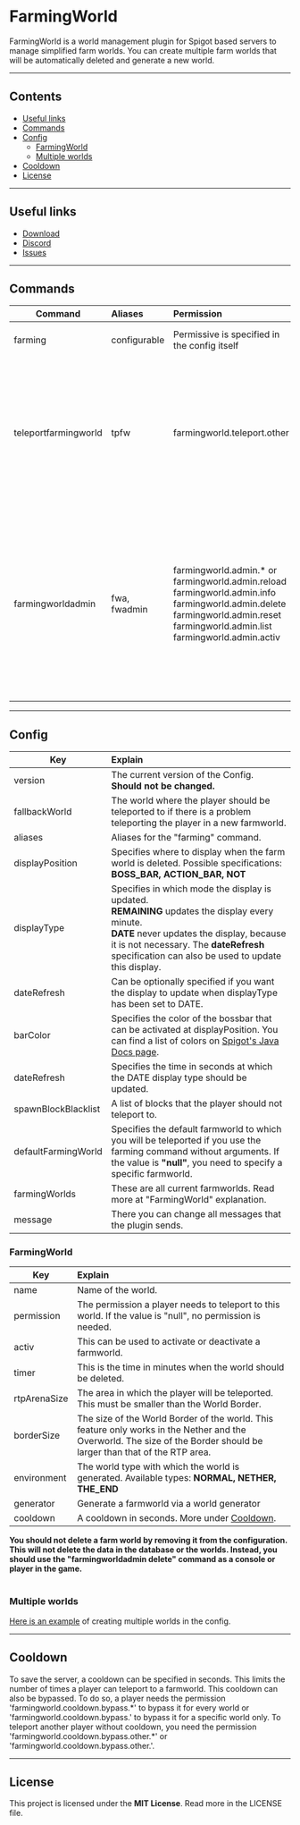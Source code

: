 # FarmingWorld
FarmingWorld is a world management plugin for Spigot based servers to manage simplified farm worlds.
You can create multiple farm worlds that will be automatically deleted and generate a new world.

---

## Contents

- [Useful links](#useful-links)
- [Commands](#commands)
- [Config](#config)
  - [FarmingWorld](#farmingworld)
  - [Multiple worlds](#multiple-worlds)
- [Cooldown](#cooldown)
- [License](#license)

---

## Useful links

* [Download](https://www.spigotmc.org/resources/farmingworld.100640/)
* [Discord](http://discord.gg/tvEFd4j)
* [Issues](https://github.com/SrSyntaxAT/FarmingWorld/issues)

---

## Commands

| Command              | Aliases      | Permission                                                                                                                                                                                           | Syntax                                                                       | Usage                                                                                                                                                                                                                                                                                                                                                                                                                                                                                                                                                                                                   |
|----------------------|:-------------|:-----------------------------------------------------------------------------------------------------------------------------------------------------------------------------------------------------|:-----------------------------------------------------------------------------|:--------------------------------------------------------------------------------------------------------------------------------------------------------------------------------------------------------------------------------------------------------------------------------------------------------------------------------------------------------------------------------------------------------------------------------------------------------------------------------------------------------------------------------------------------------------------------------------------------------|
| farming              | configurable | Permissive is specified in the config itself                                                                                                                                                         | /farming [farmworld]                                                         | Teleports a player to a farmworld. If no farmworld is specified, the player is teleported to the default farmworld.                                                                                                                                                                                                                                                                                                                                                                                                                                                                                     |
| teleportfarmingworld | tpfw         | farmingworld.teleport.other                                                                                                                                                                          | /tpfw %player% [farmworld]                                                   | With this command the console or a player can teleport another player to a farmworld. If no farmworld is specified, the player is teleported to the default farmworld. This player can only be teleported to the farmworld if he also has this permission to the farmworld. If the command sender has the permission **farmingworld.teleport.other.ignore.check** he can append "**-dtc**" or "**-disabletargetcheck**" to the command, and the player can be teleported even without permission for the farmworld.                                                                                     |
| farmingworldadmin    | fwa, fwadmin | farmingworld.admin.* or<br>farmingworld.admin.reload <br>farmingworld.admin.info <br>farmingworld.admin.delete <br>farmingworld.admin.reset <br>farmingworld.admin.list <br>farmingworld.admin.activ | /fwa <reload/ info / delete / reset / list / enable / disable> [%farmworld%] | An easy way to manage the farming worlds and the plugin ingame. <br>**reload <farmingworld.admin.reload>:** Reload the config of the plugin. This should not delete any farmworld! <br>**info <farmingworld.admin.info>:** Display current information and statistics about the farmworld. <br>**delete <farmingworld.admin.delete>:** Delete a farmworld and its worlds. <br>**reset <farmworld.admin.reset>:** Reset the worlds of the farmworld. <br>**list <farmingworld.admin.list>:** List all farmworlds. <br>**enable/disable <farmingworld.admin.activ>:** Activate or deactivate a farmworld. |


---

## Config

| Key                 | Explain                                                                                                                                                                                                                                               |
|---------------------|:------------------------------------------------------------------------------------------------------------------------------------------------------------------------------------------------------------------------------------------------------|
| version             | The current version of the Config. **Should not be changed.**                                                                                                                                                                                         |
| fallbackWorld       | The world where the player should be teleported to if there is a problem teleporting the player in a new farmworld.                                                                                                                                   |
| aliases             | Aliases for the "farming" command.                                                                                                                                                                                                                    |
| displayPosition     | Specifies where to display when the farm world is deleted. Possible specifications: **BOSS_BAR, ACTION_BAR, NOT**                                                                                                                                     |
| displayType         | Specifies in which mode the display is updated. <br> **REMAINING** updates the display every minute. <br> **DATE** never updates the display, because it is not necessary. The **dateRefresh** specification can also be used to update this display. |
| dateRefresh         | Can be optionally specified if you want the display to update when displayType has been set to DATE.                                                                                                                                                  |
| barColor            | Specifies the color of the bossbar that can be activated at displayPosition. You can find a list of colors on [Spigot's Java Docs page](https://hub.spigotmc.org/javadocs/bukkit/org/bukkit/boss/BarColor.html).                                      |
| dateRefresh         | Specifies the time in seconds at which the DATE display type should be updated.                                                                                                                                                                       |
| spawnBlockBlacklist | A list of blocks that the player should not teleport to.                                                                                                                                                                                              |
| defaultFarmingWorld | Specifies the default farmworld to which you will be teleported if you use the farming command without arguments. If the value is **"null"**, you need to specify a specific farmworld.                                                               |
| farmingWorlds       | These are all current farmworlds. Read more at "FarmingWorld" explanation.                                                                                                                                                                            |
| message             | There you can change all messages that the plugin sends.                                                                                                                                                                                              |

### FarmingWorld

| Key          | Explain                                                                                                                                                                |
|--------------|:-----------------------------------------------------------------------------------------------------------------------------------------------------------------------|
| name         | Name of the world.                                                                                                                                                     |
| permission   | The permission a player needs to teleport to this world. If the value is "null", no permission is needed.                                                              |
| activ        | This can be used to activate or deactivate a farmworld.                                                                                                                |
| timer        | This is the time in minutes when the world should be deleted.                                                                                                          |
| rtpArenaSize | The area in which the player will be teleported. This must be smaller than the World Border.                                                                           |
| borderSize   | The size of the World Border of the world. This feature only works in the Nether and the Overworld. The size of the Border should be larger than that of the RTP area. |
| environment  | The world type with which the world is generated. Available types: **NORMAL, NETHER, THE_END**                                                                         |
| generator    | Generate a farmworld via a world generator                                                                                                                             |
| cooldown     | A cooldown in seconds. More under [Cooldown](#cooldown).                                                                                                               |

**You should not delete a farm world by removing it from the configuration. This will not delete the data in the database or the worlds. Instead, you should use the "farmingworldadmin delete" command as a console or player in the game.** <br><br>

### Multiple worlds
[Here is an example](https://gist.github.com/SrSyntaxAT/591d75bc8c80317053cd7b24eb283f52) of creating multiple worlds in the config.

---

## Cooldown

<p>
To save the server, a cooldown can be specified in seconds.
This limits the number of times a player can teleport to a farmworld.
This cooldown can also be bypassed. To do so, a player needs the permission 'farmingworld.cooldown.bypass.*' to bypass it for every world or 'farmingworld.cooldown.bypass.<farmingworld>' to bypass it for a specific world only.
To teleport another player without cooldown, you need the permission 'farmingworld.cooldown.bypass.other.*' or 'farmingworld.cooldown.bypass.other.<farmingworld>'.
</p>

---

## License
This project is licensed under the **MIT License**. Read more in the LICENSE file.
